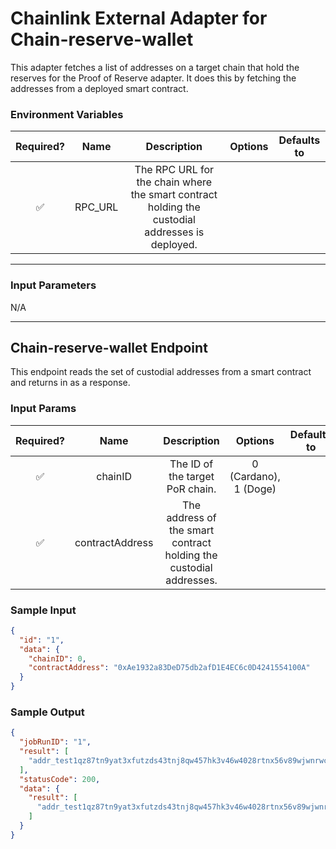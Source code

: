 # Chainlink External Adapter for Chain-reserve-wallet

This adapter fetches a list of addresses on a target chain that hold the reserves for the Proof of Reserve adapter. It does this by fetching the
addresses from a deployed smart contract.

### Environment Variables

| Required? |  Name   |                                           Description                                           | Options | Defaults to |
| :-------: | :-----: | :---------------------------------------------------------------------------------------------: | :-----: | :---------: |
|    ✅     | RPC_URL | The RPC URL for the chain where the smart contract holding the custodial addresses is deployed. |         |             |

---

### Input Parameters

N/A

---

## Chain-reserve-wallet Endpoint

This endpoint reads the set of custodial addresses from a smart contract and returns in as a response.

### Input Params

| Required? |      Name       |                            Description                             |        Options        | Defaults to |
| :-------: | :-------------: | :----------------------------------------------------------------: | :-------------------: | :---------: |
|    ✅     |     chainID     |                  The ID of the target PoR chain.                   | 0 (Cardano), 1 (Doge) |             |
|    ✅     | contractAddress | The address of the smart contract holding the custodial addresses. |                       |             |

### Sample Input

```json
{
  "id": "1",
  "data": {
    "chainID": 0,
    "contractAddress": "0xAe1932a83DeD75db2afD1E4EC6c0D4241554100A"
  }
}
```

### Sample Output

```json
{
  "jobRunID": "1",
  "result": [
    "addr_test1qz87tn9yat3xfutzds43tnj8qw457hk3v46w4028rtnx56v89wjwnrwcvlfm2atvcnnclh3x7thwrl7pgnffaw24mgws0dga4m"
  ],
  "statusCode": 200,
  "data": {
    "result": [
      "addr_test1qz87tn9yat3xfutzds43tnj8qw457hk3v46w4028rtnx56v89wjwnrwcvlfm2atvcnnclh3x7thwrl7pgnffaw24mgws0dga4m"
    ]
  }
}
```
